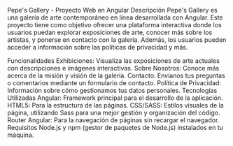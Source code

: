 Pepe's Gallery - Proyecto Web en Angular
Descripción
Pepe's Gallery es una galería de arte contemporáneo en línea desarrollada con Angular. Este proyecto tiene como objetivo ofrecer una plataforma interactiva donde los usuarios puedan explorar exposiciones de arte, conocer más sobre los artistas, y ponerse en contacto con la galería. Además, los usuarios pueden acceder a información sobre las políticas de privacidad y más.

Funcionalidades
Exhibiciones: Visualiza las exposiciones de arte actuales con descripciones e imágenes interactivas.
Sobre Nosotros: Conoce más acerca de la misión y visión de la galería.
Contacto: Envíanos tus preguntas o comentarios mediante un formulario de contacto.
Política de Privacidad: Información sobre cómo gestionamos tus datos personales.
Tecnologías Utilizadas
Angular: Framework principal para el desarrollo de la aplicación.
HTML5: Para la estructura de las páginas.
CSS/SASS: Estilos visuales de la página, utilizando Sass para una mejor gestión y organización del código.
Router Angular: Para la navegación de páginas sin recargar el navegador.
Requisitos
Node.js y npm (gestor de paquetes de Node.js) instalados en tu máquina.
